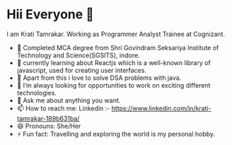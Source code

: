 # Hii Everyone  👋

I am Krati Tamrakar.
Working as Programmer Analyst Trainee at Cognizant.

- 🔭 Completed MCA degree from Shri Govindram Seksariya Institute of Technology and Science(SGSITS), indore.
- 🌱 currently learning about Reactjs which is a well-known library of javascript, used for creating user interfaces.
- 👯 Apart from this i love to solve DSA problems with java. 
- 🤔 I’m always looking for opportunities to work on exciting different technologies. 
- 💬 Ask me about anything you want.
- 📫 How to reach me: Linkedin :- https://www.linkedin.com/in/krati-tamrakar-189b631ba/
- 😄 Pronouns: She/Her
- ⚡ Fun fact: Travelling and exploring the world is my personal hobby.

